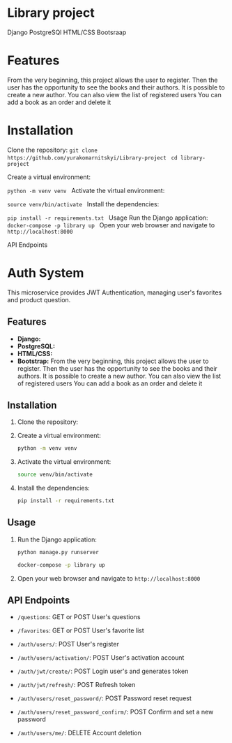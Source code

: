# Library project

Django
PostgreSQl
HTML/CSS
Bootsraap

# Features
From the very beginning, this project allows the user to register. Then the user has the opportunity to see the books and their authors. It is possible to create a new author.
You can also view the list of registered users 
You can add a book as an order and delete it 
# Installation
Clone the repository:
 ```git clone https://github.com/yurakomarnitskyi/Library-project ```
 ```cd library-project ```

Create a virtual environment:

 ```python -m venv venv ```
Activate the virtual environment:

 ```source venv/bin/activate ```
Install the dependencies:

 ```pip install -r requirements.txt ```
Usage
Run the Django application:
 ```docker-compose -p library up ```
Open your web browser and navigate to  ```http://localhost:8000 ```

API Endpoints

# Auth System

This microservice provides JWT Authentication, managing user's favorites and product question.

## Features
- **Django:** 
- **PostgreSQL:** 
- **HTML/CSS:**
- **Bootstrap:**
From the very beginning, this project allows the user to register. Then the user has the opportunity to see the books and their authors. It is possible to create a new author.
You can also view the list of registered users 
You can add a book as an order and delete it 
## Installation

1. Clone the repository:
2. Create a virtual environment:

    ```bash
    python -m venv venv
    ```

3. Activate the virtual environment:
    ```bash
    source venv/bin/activate
    ```

4. Install the dependencies:

    ```bash
    pip install -r requirements.txt
    ```
   
## Usage

1. Run the Django application:

    ```bash
    python manage.py runserver
    ```
     ```bash
    docker-compose -p library up
    ```
    

2. Open your web browser and navigate to `http://localhost:8000`

## API Endpoints

- `/questions`: GET or POST User's questions

- `/favorites`: GET or POST User's favorite list
  
- `/auth/users/`: POST User's register
  
- `/auth/users/activation/`: POST User's activation account

- `/auth/jwt/create/`: POST Login user's and generates token

- `/auth/jwt/refresh/`: POST Refresh token

- `/auth/users/reset_password/`: POST Password reset request

- `/auth/users/reset_password_confirm/`: POST Confirm and set a new password

- `/auth/users/me/`: DELETE Account deletion
